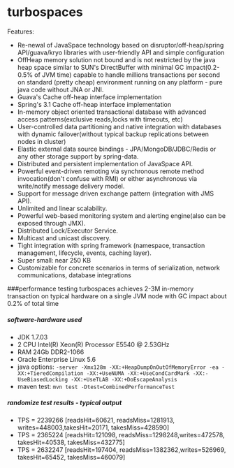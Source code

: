turbospaces
===========

Features:

* Re-newal of JavaSpace technology based on disruptor/off-heap/spring API/guava/kryo libraries with user-friendly API and simple configuration
* OffHeap memory solution not bound and is not restricted by the java heap space similar to SUN's DirectBuffer
with minimal GC impact(0.2-0.5% of JVM time) capable to handle millions transactions per second on standard (pretty
cheap) environment running on any platform - pure java code without JNA or JNI.
* Guava's Cache off-heap interface implementation
* Spring's 3.1 Cache off-heap interface implementation
* In-memory object oriented transactional database with advanced access patterns(exclusive reads,locks with timeouts, etc)
* User-controlled data partitioning and native integration with databases with dynamic failover(without typical backup replications between nodes in cluster)
* Elastic external data source bindings - JPA/MongoDB/JDBC/Redis or any other storage support by spring-data.
* Distributed and persistent implementation of JavaSpace API.
* Powerful event-driven remoting via synchronous remote method invocation(don't confuse with RMI) or either
asynchronous via write/notify message delivery model.
* Support for message driven exchange pattern (integration with JMS API).
* Unlimited and linear scalability.
* Powerful web-based monitoring system and alerting engine(also can be exposed through JMX).
* Distributed Lock/Executor Service.
* Multicast and unicast discovery.
* Tight integration with spring framework (namespace, transaction management, lifecycle, events, caching layer).
* Super small: near 250 KB
* Customizable for concrete scenarios in terms of serialization, network communications, database integrations

###performance testing
turbospaces achieves 2-3M in-memory transaction on typical hardware on a single JVM node with GC impact about 0.2% of total time

##### software-hardware used

+ JDK 1.7.03
+ 2 CPU Intel(R) Xeon(R) Processor E5540 @ 2.53GHz
+ RAM 24Gb DDR2-1066
+ Oracle Enterprise Linux 5.6
+ java options: `-server -Xmx128m -XX:+HeapDumpOnOutOfMemoryError -ea -XX:+TieredCompilation -XX:+UseNUMA -XX:+UseCondCardMark -XX:-UseBiasedLocking -XX:+UseTLAB -XX:+DoEscapeAnalysis`
+ maven test:  `mvn test -Dtest=CombinedPerformanceTest`

##### randomize test results - typical output

* TPS = 2239266 [readsHit=60621, readsMiss=1281913, writes=448003,takesHit=20171, takesMiss=428590] 
* TPS = 2365224 [readsHit=121098, readsMiss=1298248,writes=472578, takesHit=40538, takesMiss=432775]
* TPS = 2632247 [readsHit=197404, readsMiss=1382362,writes=526969, takesHit=65452, takesMiss=460079]
